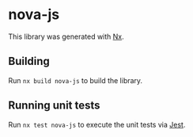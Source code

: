 # nova-js

This library was generated with [Nx](https://nx.dev).

## Building

Run `nx build nova-js` to build the library.

## Running unit tests

Run `nx test nova-js` to execute the unit tests via [Jest](https://jestjs.io).
